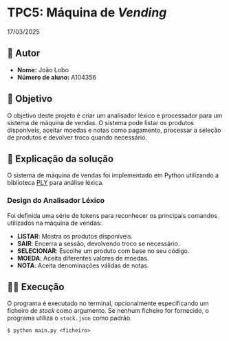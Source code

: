# TPC5: Máquina de *Vending*

17/03/2025

## 👤 Autor  

- **Nome:** João Lobo  
- **Número de aluno:** A104356

## 🎯 Objetivo

O objetivo deste projeto é criar um analisador léxico e processador para um sistema de máquina de vendas. O sistema pode listar os produtos disponíveis, aceitar moedas e notas como pagamento, processar a seleção de produtos e devolver troco quando necessário.

## 📝 Explicação da solução

O sistema de máquina de vendas foi implementado em Python utilizando a biblioteca [PLY](https://www.dabeaz.com/ply/ply.html) para análise léxica.

### Design do Analisador Léxico

Foi definida uma série de tokens para reconhecer os principais comandos utilizados na máquina de vendas:

- **LISTAR**: Mostra os produtos disponíveis.
- **SAIR**: Encerra a sessão, devolvendo troco se necessário.
- **SELECIONAR**: Escolhe um produto com base no seu código.
- **MOEDA**: Aceita diferentes valores de moedas.
- **NOTA**: Aceita denominações válidas de notas.

## 🏃‍♂️ Execução

O programa é executado no terminal, opcionalmente especificando um ficheiro de _stock_ como argumento. Se nenhum ficheiro for fornecido, o programa utiliza o `stock.json` como padrão.

```
$ python main.py <ficheiro>
```
